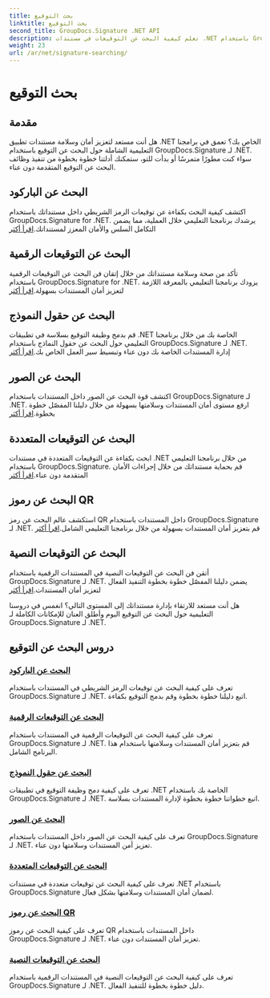 ```yaml
---
title: بحث التوقيع
linktitle: بحث التوقيع
second_title: GroupDocs.Signature .NET API
description: تعلم كيفية البحث عن التوقيعات في مستندات .NET باستخدام GroupDocs.Signature لبرامج .NET التعليمية. تعزيز الأمان من خلال عمليات البحث عن الباركود والرقمية والصور والنص ورمز الاستجابة السريعة.
weight: 23
url: /ar/net/signature-searching/
---
```


# بحث التوقيع

## مقدمة

هل أنت مستعد لتعزيز أمان وسلامة مستندات تطبيق .NET الخاص بك؟ تعمق في برامجنا التعليمية الشاملة حول البحث عن التوقيع باستخدام GroupDocs.Signature لـ .NET. سواء كنت مطورًا متمرسًا أو بدأت للتو، ستمكنك أدلتنا خطوة بخطوة من تنفيذ وظائف البحث عن التوقيع المتقدمة دون عناء.

## البحث عن الباركود
 اكتشف كيفية البحث بكفاءة عن توقيعات الرمز الشريطي داخل مستنداتك باستخدام GroupDocs.Signature for .NET. يرشدك برنامجنا التعليمي خلال العملية، مما يضمن التكامل السلس والأمان المعزز لمستنداتك.[اقرأ أكثر](./search-for-barcode/)

## البحث عن التوقيعات الرقمية
 تأكد من صحة وسلامة مستنداتك من خلال إتقان فن البحث عن التوقيعات الرقمية باستخدام GroupDocs.Signature for .NET. يزودك برنامجنا التعليمي بالمعرفة اللازمة لتعزيز أمان المستندات بسهولة.[اقرأ أكثر](./search-for-digital-signatures/)

## البحث عن حقول النموذج
قم بدمج وظيفة التوقيع بسلاسة في تطبيقات .NET الخاصة بك من خلال برنامجنا التعليمي حول البحث عن حقول النماذج باستخدام GroupDocs.Signature لـ .NET. إدارة المستندات الخاصة بك دون عناء وتبسيط سير العمل الخاص بك.[اقرأ أكثر](./search-for-form-fields/)

## البحث عن الصور
 اكتشف قوة البحث عن الصور داخل المستندات باستخدام GroupDocs.Signature لـ .NET. ارفع مستوى أمان المستندات وسلامتها بسهولة من خلال دليلنا المفصّل خطوة بخطوة.[اقرأ أكثر](./search-for-images/)

## البحث عن التوقيعات المتعددة
 ابحث بكفاءة عن التوقيعات المتعددة في مستندات .NET من خلال برنامجنا التعليمي باستخدام GroupDocs.Signature. قم بحماية مستنداتك من خلال إجراءات الأمان المتقدمة دون عناء.[اقرأ أكثر](./search-for-multiple-signatures/)

## البحث عن رموز QR
 استكشف عالم البحث عن رمز QR داخل المستندات باستخدام GroupDocs.Signature لـ .NET. قم بتعزيز أمان المستندات بسهولة من خلال برنامجنا التعليمي الشامل.[اقرأ أكثر](./search-for-qr-codes/)

## البحث عن التوقيعات النصية
أتقن فن البحث عن التوقيعات النصية في المستندات الرقمية باستخدام GroupDocs.Signature لـ .NET. يضمن دليلنا المفصّل خطوة بخطوة التنفيذ الفعال لتعزيز أمان المستندات.[اقرأ أكثر](./search-for-text-signatures/)

هل أنت مستعد للارتقاء بإدارة مستنداتك إلى المستوى التالي؟ انغمس في دروسنا التعليمية حول البحث عن التوقيع اليوم وأطلق العنان للإمكانات الكاملة لـ GroupDocs.Signature لـ .NET.

## دروس البحث عن التوقيع
### [البحث عن الباركود](./search-for-barcode/)
تعرف على كيفية البحث عن توقيعات الرمز الشريطي في المستندات باستخدام GroupDocs.Signature لـ .NET. اتبع دليلنا خطوة بخطوة وقم بدمج التوقيع بكفاءة.
### [البحث عن التوقيعات الرقمية](./search-for-digital-signatures/)
تعرف على كيفية البحث عن التوقيعات الرقمية في المستندات باستخدام GroupDocs.Signature لـ .NET. قم بتعزيز أمان المستندات وسلامتها باستخدام هذا البرنامج الشامل.
### [البحث عن حقول النموذج](./search-for-form-fields/)
تعرف على كيفية دمج وظيفة التوقيع في تطبيقات .NET الخاصة بك باستخدام GroupDocs.Signature لـ .NET. اتبع خطواتنا خطوة بخطوة لإدارة المستندات بسلاسة.
### [البحث عن الصور](./search-for-images/)
تعرف على كيفية البحث عن الصور داخل المستندات باستخدام GroupDocs.Signature لـ .NET. تعزيز أمن المستندات وسلامتها دون عناء.
### [البحث عن التوقيعات المتعددة](./search-for-multiple-signatures/)
تعرف على كيفية البحث عن توقيعات متعددة في مستندات .NET باستخدام GroupDocs.Signature لضمان أمان المستندات وسلامتها بشكل فعال.
### [البحث عن رموز QR](./search-for-qr-codes/)
تعرف على كيفية البحث عن رموز QR داخل المستندات باستخدام GroupDocs.Signature لـ .NET. تعزيز أمان المستندات دون عناء.
### [البحث عن التوقيعات النصية](./search-for-text-signatures/)
تعرف على كيفية البحث عن التوقيعات النصية في المستندات الرقمية باستخدام GroupDocs.Signature لـ .NET. دليل خطوة بخطوة للتنفيذ الفعال.